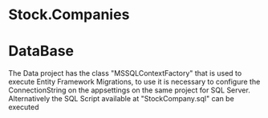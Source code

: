# Stock.Companies

# DataBase
The Data project has the class "MSSQLContextFactory" that is used to execute Entity Framework Migrations, 
to use it is necessary to configure the ConnectionString on the appsettings on the same project for SQL Server.
Alternatively the SQL Script available at "StockCompany.sql" can be executed